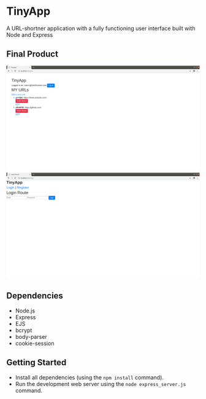 # TinyApp
A URL-shortner application with a fully functioning user interface
built with Node and Express

## Final Product
!["ScreenShot of URLs page"](https://github.com/arslanah99/TinyApp/blob/master/docs/Screenshot%20from%202019-02-17%2018-29-40.png)
!['ScreenShot of register page'](https://github.com/arslanah99/TinyApp/blob/master/docs/Screenshot%20from%202019-02-17%2018-30-06.png)

## Dependencies
- Node.js
- Express
- EJS
- bcrypt
- body-parser
- cookie-session

## Getting Started
- Install all dependencies (using the `npm install` command).
- Run the development web server using the `node express_server.js` command.